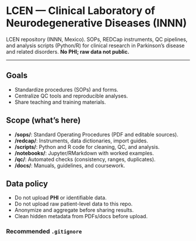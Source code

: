 # LCEN — Clinical Laboratory of Neurodegenerative Diseases (INNN)

LCEN repository (INNN, Mexico). SOPs, REDCap instruments, QC pipelines, and analysis scripts (Python/R) for clinical research in Parkinson’s disease and related disorders. **No PHI; raw data not public.**

---

## Goals
- Standardize procedures (SOPs) and forms.
- Centralize QC tools and reproducible analyses.
- Share teaching and training materials.

## Scope (what’s here)
- **/sops/**: Standard Operating Procedures (PDF and editable sources).
- **/redcap/**: Instruments, data dictionaries, import guides.
- **/scripts/**: Python and R code for cleaning, QC, and analysis.
- **/notebooks/**: Jupyter/RMarkdown with worked examples.
- **/qc/**: Automated checks (consistency, ranges, duplicates).
- **/docs/**: Manuals, guidelines, and coursework.

## Data policy
- Do not upload **PHI** or identifiable data.
- Do not upload raw patient-level data to this repo.
- Anonymize and aggregate before sharing results.
- Clean hidden metadata from PDFs/docs before upload.

### Recommended `.gitignore`
